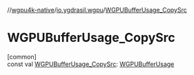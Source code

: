 //[wgpu4k-native](../../index.md)/[io.ygdrasil.wgpu](index.md)/[WGPUBufferUsage_CopySrc](-w-g-p-u-buffer-usage_-copy-src.md)

# WGPUBufferUsage_CopySrc

[common]\
const val [WGPUBufferUsage_CopySrc](-w-g-p-u-buffer-usage_-copy-src.md): [WGPUBufferUsage](-w-g-p-u-buffer-usage/index.md)